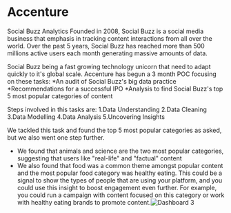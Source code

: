# Accenture
Social Buzz Analytics
Founded in 2008, Social Buzz is a social media business that emphasis in tracking content interactions from all over the world. Over the past 5 years,
Social Buzz has reached more than 500 millions active users each month generating massive amounts of data.

Social Buzz being a fast growing technology unicorn that need to adapt quickly to it's global scale. Accenture has begun a 3 month POC focusing on these tasks:
*An audit of Social Buzz's big data practice
*Recommendations for a successful IPO
*Analysis to find Social Buzz's top 5 most popular categories of content 

Steps involved in this tasks are:
1.Data Understanding
2.Data Cleaning
3.Data Modelling
4.Data Analysis
5.Uncovering Insights

We tackled this task and found the top 5 most popular categories as asked, but we also went one step further.

- We found that animals and science are the two most popular categories, suggesting that users like "real-life" and "factual" content
- We also found that food was a common theme amongst popular content and the most popular food category was healthy eating. This could be a signal to show the types of people that are using your platform, and you could use this insight to boost engagement even further. For example, you could run a campaign with content focused on this category or work with healthy eating brands to promote content.![Dashboard 3](https://user-images.githubusercontent.com/113631907/228765969-cd1687d9-5288-42f2-90fa-d76ef4c6761c.png)
